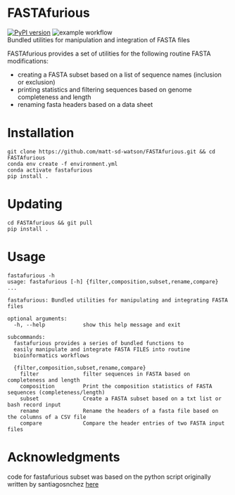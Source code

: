 # FASTAfurious
[![PyPI version](https://badge.fury.io/py/fastafurious.svg)](https://badge.fury.io/py/fastafurious)
![example workflow](https://github.com/matt-sd-watson/FASTAfurious/actions/workflows/main.yml/badge.svg) \
Bundled utilities for manipulation and integration of FASTA files

FASTAfurious provides a set of utilities for the following routine FASTA modifications: 
- creating a FASTA subset based on a list of sequence names (inclusion or exclusion)
- printing statistics and filtering sequences based on genome completeness and length
- renaming fasta headers based on a data sheet

# Installation

```
git clone https://github.com/matt-sd-watson/FASTAfurious.git && cd FASTAfurious
conda env create -f environment.yml
conda activate fastafurious
pip install . 
```

# Updating
```
cd FASTAfurious && git pull
pip install . 
```

# Usage

```
fastafurious -h
usage: fastafurious [-h] {filter,composition,subset,rename,compare} ...

fastafurious: Bundled utilities for manipulating and integrating FASTA files

optional arguments:
  -h, --help            show this help message and exit

subcommands:
  fastafurious provides a series of bundled functions to 
  easily manipulate and integrate FASTA FILES into routine 
  bioinformatics workflows

  {filter,composition,subset,rename,compare}
    filter              filter sequences in FASTA based on completeness and length
    composition         Print the composition statistics of FASTA sequences (completeness/length)
    subset              Create a FASTA subset based on a txt list or bash record input
    rename              Rename the headers of a fasta file based on the columns of a CSV file
    compare             Compare the header entries of two FASTA input files
```

# Acknowledgments

code for fastafurious subset was based on the python script originally written by santiagosnchez [here](https://github.com/santiagosnchez/faSomeRecords)
